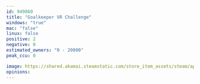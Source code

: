 ```yaml
---
id: 949860
title: "Goalkeeper VR Challenge"
windows: "true"
mac: "false"
linux: false
positive: 2
negative: 0
estimated_owners: "0 - 20000"
peak_ccu: 0

image: https://shared.akamai.steamstatic.com/store_item_assets/steam/apps/949860/header.jpg?t=1543413418
opinions:
---
```

